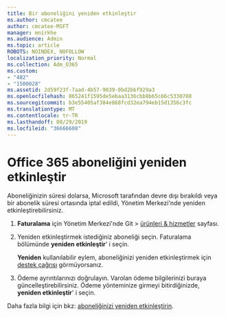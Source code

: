 ```yaml
---
title: Bir aboneliğini yeniden etkinleştir
ms.author: cmcatee
author: cmcatee-MSFT
manager: mnirkhe
ms.audience: Admin
ms.topic: article
ROBOTS: NOINDEX, NOFOLLOW
localization_priority: Normal
ms.collection: Adm_O365
ms.custom:
- "482"
- "1500028"
ms.assetid: 2d59f23f-7aad-4b57-9039-0bd2bbf929a3
ms.openlocfilehash: 865241f1595de5ebaa3136cbb8b65c66c5330708
ms.sourcegitcommit: b3e55405af384e868fcd32ea794eb15d1356c3fc
ms.translationtype: MT
ms.contentlocale: tr-TR
ms.lasthandoff: 08/29/2019
ms.locfileid: "36666608"
---
```

# <a name="reactivate-an-office-365-subscription"></a>Office 365 aboneliğini yeniden etkinleştir

Aboneliğinizin süresi dolarsa, Microsoft tarafından devre dışı bırakıldı veya bir abonelik süresi ortasında iptal edildi, Yönetim Merkezi'nde yeniden etkinleştirebilirsiniz.
  
1. **Faturalama** için Yönetim Merkezi'nde Git \> [ürünleri & hizmetler](https://go.microsoft.com/fwlink/p/?linkid=842054) sayfası.

2. Yeniden etkinleştirmek istediğiniz aboneliği seçin. Faturalama bölümünde **yeniden etkinleştir**' i seçin.

    **Yeniden** kullanılabilir eylem, aboneliğinizi yeniden etkinleştirmek için [destek çağrısı](https://docs.microsoft.com/office365/admin/contact-support-for-business-products?view=o365-worldwide) görmüyorsanız.

3. Ödeme ayrıntılarınızı doğrulayın. Varolan ödeme bilgilerinizi buraya güncelleştirebilirsiniz. Ödeme yönteminize girmeyi bitirdiğinizde, **yeniden etkinleştir**' i seçin.

Daha fazla bilgi için bkz: [aboneliğinizi yeniden etkinleştirin](https://docs.microsoft.com/office365/admin/subscriptions-and-billing/reactivate-your-subscription).